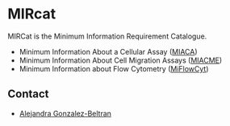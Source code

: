 # MIRcat

MIRCat is the Minimum Information Requirement Catalogue. 

- Minimum Information About a Cellular Assay ([MIACA](http://w3id.org/mircat/miaca/))
- Minimum Information About Cell Migration Assays ([MIACME](http://w3id.org/mircat/miacme/))
- Minimum Information about Flow Cytometry ([MiFlowCyt](http://w3id.org/mircat/miflowcyt/))


## Contact

- [Alejandra Gonzalez-Beltran](http://github.com/agbeltran)

